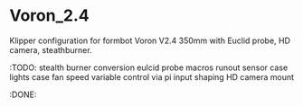 # Voron_2.4
Klipper configuration for formbot Voron V2.4 350mm with Euclid probe, HD camera, steathburner.


:TODO:
stealth burner conversion
eulcid probe macros
runout sensor
case lights
case fan speed variable control via pi
input shaping
HD camera mount


:DONE: